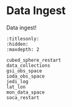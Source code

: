 # Data Ingest

Data ingest!


```{toctree}
:titlesonly:
:hidden:
:maxdepth: 2

cubed_sphere_restart
data_collections
gsi_obs_space
ioda_obs_space
jedi_log
lat_lon
mon_data_space
soca_restart
```
